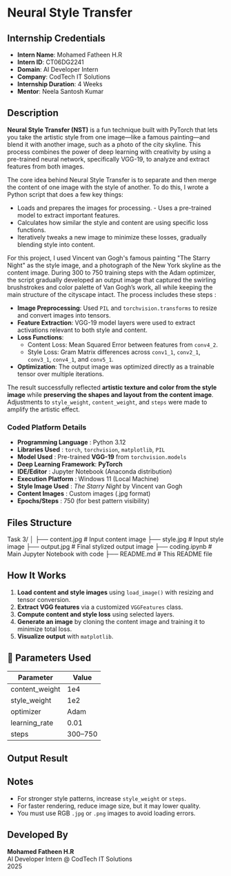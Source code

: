 # Neural Style Transfer 

## Internship Credentials

- **Intern Name**: Mohamed Fatheen H.R  
- **Intern ID**: CT06DG2241  
- **Domain**: AI Developer Intern  
- **Company**: CodTech IT Solutions  
- **Internship Duration**: 4 Weeks  
- **Mentor**: Neela Santosh Kumar 


## Description

**Neural Style Transfer (NST)** is a fun technique built with PyTorch that lets you take the artistic style from one image—like a famous painting—and blend it with another image, such as a photo of the city skyline. This process combines the power of deep learning with creativity by using a pre-trained neural network, specifically VGG-19, to analyze and extract features from both images.

The core idea behind Neural Style Transfer is to separate and then merge the content of one image with the style of another. To do this, I wrote a Python script that does a few key things:

  - Loads and prepares the images for processing. - Uses a pre-trained model to extract important features.
  - Calculates how similar the style and content are using specific loss functions.
  - Iteratively tweaks a new image to minimize these losses, gradually blending style into content.

For this project, I used Vincent van Gogh's famous painting "The Starry Night" as the style image, and a photograph of the New York skyline as the content image. During 300 to 750 training steps with the Adam optimizer, the script gradually developed an output image that captured the swirling brushstrokes and color palette of Van Gogh’s work, all while keeping the main structure of the cityscape intact. The process includes these steps :

  - **Image Preprocessing**: Used `PIL` and `torchvision.transforms` to resize and convert images into tensors.
  - **Feature Extraction**: VGG-19 model layers were used to extract activations relevant to both style and content.
  - **Loss Functions**:  
    - Content Loss: Mean Squared Error between features from `conv4_2`.
    - Style Loss: Gram Matrix differences across `conv1_1`, `conv2_1`, `conv3_1`, `conv4_1`, and `conv5_1`.
  - **Optimization**: The output image was optimized directly as a trainable tensor over multiple iterations.

The result successfully reflected **artistic texture and color from the style image** while **preserving the shapes and layout from the content image**. Adjustments to `style_weight`, `content_weight`, and `steps` were made to amplify the artistic effect.


### Coded Platform Details

- **Programming Language**   : Python 3.12  
- **Libraries Used**         : `torch`, `torchvision`, `matplotlib`, `PIL`  
- **Model Used**             : Pre-trained **VGG-19** from `torchvision.models`  
- **Deep Learning Framework**: **PyTorch**  
- **IDE/Editor**             : Jupyter Notebook (Anaconda distribution)  
- **Execution Platform**     : Windows 11 (Local Machine)  
- **Style Image Used**       : *The Starry Night* by Vincent van Gogh  
- **Content Images**         : Custom images (.jpg format)  
- **Epochs/Steps**           : 750 (for best pattern visibility)


## Files Structure

Task 3/
│
├── content.jpg               # Input content image
├── style.jpg                 # Input style image
├── output.jpg                # Final stylized output image
├── coding.ipynb              # Main Jupyter Notebook with code
├── README.md                 # This README file


## How It Works

1. **Load content and style images** using `load_image()` with resizing and tensor conversion.
2. **Extract VGG features** via a customized `VGGFeatures` class.
3. **Compute content and style loss** using selected layers.
4. **Generate an image** by cloning the content image and training it to minimize total loss.
5. **Visualize output** with `matplotlib`.


## 📌 Parameters Used

| Parameter         | Value     |
|------------------|-----------|
| content_weight    | 1e4       |
| style_weight      | 1e2       |
| optimizer         | Adam      |
| learning_rate     | 0.01      |
| steps             | 300–750   |


##  Output Result



## Notes

- For stronger style patterns, increase `style_weight` or `steps`.
- For faster rendering, reduce image size, but it may lower quality.
- You must use RGB `.jpg` or `.png` images to avoid loading errors.

## Developed By

**Mohamed Fatheen H.R**  
AI Developer Intern @ CodTech IT Solutions  
2025
